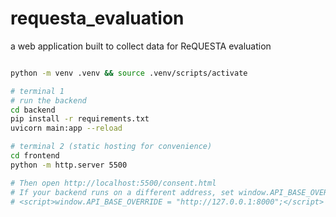 # requesta_evaluation
a web application built to collect data for ReQUESTA evaluation 

```bash

python -m venv .venv && source .venv/scripts/activate

# terminal 1
# run the backend
cd backend
pip install -r requirements.txt
uvicorn main:app --reload

# terminal 2 (static hosting for convenience)
cd frontend
python -m http.server 5500

# Then open http://localhost:5500/consent.html
# If your backend runs on a different address, set window.API_BASE_OVERRIDE in any HTML:
# <script>window.API_BASE_OVERRIDE = "http://127.0.0.1:8000";</script>


```